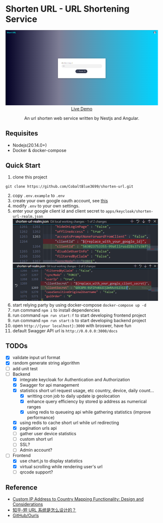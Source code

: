 # Shorten URL - URL Shortening Service

<p align="center">
  <a href="./docs/shorturl-demo.mp4" target="_blank">
    <img src="./docs/demo.png" width="700px">
    <br>
    Live Demo
  </a>
</p>

<p align="center">An url shorten web service written by Nestjs and Angular.</p>

## Requisites
- Nodejs(20.14.0+)
- Docker & docker-compose

## Quick Start
1. clone this project
```
git clone https://github.com/CobaltBlue3699/shorten-url.git
```
2. copy `.env.example` to `.env`  
3. create your own google oauth account, see <a href="https://developers.google.com/identity/protocols/oauth2?hl=zh-tw">this</a>  
4. modify `.env` to your own settings.  
5. enter your google client id and client secret to `apps/keycloak/shorten-url-realm.json`  <img src="./docs/replaceid.png" />  <img src="./docs/replacesecret.png" />  
6. start relying party by using docker-compose `docker-compose up -d`    
7. run command `npm i` to install dependencies  
8. run command `npm run start:f` to start developing frontend project  
8. run command `npm run start:b` to start developing backend project  
10. open `http://{your localhost}:3000` with broswer, have fun  
11. default Swagger API url is `http://0.0.0.0:3000/docs`  

## TODOs
- [X] validate input url format
- [X] random generate string algorithm
- [ ] add unit test
- [ ] Backend
  - [X] integrate keycloak for Authentication and Authorization
  - [X] Swagger for api management  
  - [X] statistics short url request usage, etc country, device, daily count...  
    - [X] writting cron job to daily update ip geolocation  
    - [X] enhance query efficiency by stored ip address as numerical ranges
    - [X] using redis to queueing api while gathering statistics (improve performance)  
  - [X] using redis to cache short url while url redirecting
  - [X] pagination urls api
  - [ ] gather user device statistics
  - [ ] custom short url  
  - [ ] SSL?  
  - [ ] Admin account?  
- [ ] Frontend  
  - [X] use chart.js to display statistics  
  - [X] virtual scrolling while rendering user's url  
  - [ ] qrcode support?  

## Reference
- [Custom IP Address to Country Mapping Functionality: Design and Considerations](./docs/Ip-to-country.md)
- [知乎-短 URL 系统是怎么设计的？](https://www.zhihu.com/question/29270034)
- [GitHub/Ourls](https://github.com/takashiki/Ourls)
